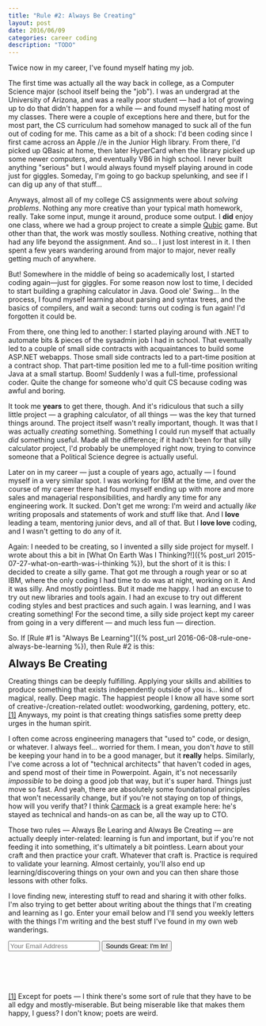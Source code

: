 ```yaml
---
title: "Rule #2: Always Be Creating"
layout: post
date: 2016/06/09
categories: career coding
description: "TODO"
---
```


Twice now in my career, I've found myself hating my job.

The first time was actually all the way back in college, as a Computer Science major (school itself being the "job"). I was an undergrad at the University of Arizona, and was a really poor student — had a lot of growing up to do that didn't happen for a while — and found myself hating most of my classes. There were a couple of exceptions here and there, but for the most part, the CS curriculum had somehow managed to suck all of the fun out of coding for me. This came as a bit of a shock: I'd been coding since I first came across an Apple //e in the Junior High library. From there, I'd picked up QBasic at home, then later HyperCard when the library picked up some newer computers, and eventually VB6 in high school. I never built anything "serious" but I would always found myself playing around in code just for giggles. Someday, I'm going to go backup spelunking, and see if I can dig up any of that stuff...

Anyways, almost all of my college CS assignments were about *solving problems*. Nothing any more creative than your typical math homework, really. Take some input, munge it around, produce some output. I **did** enjoy one class, where we had a group project to create a simple [Qubic](https://en.wikipedia.org/wiki/3-D_Tic-Tac-Toe) game. But other than that, the work was mostly soulless. Nothing creative, nothing that had any life beyond the assignment. And so... I just lost interest in it. I then spent a few years wandering around from major to major, never really getting much of anywhere.

But! Somewhere in the middle of being so academically lost, I started coding again—just for giggles. For some reason now lost to time, I decided to start building a graphing calculator in Java. Good ole' Swing... In the process, I found myself learning about parsing and syntax trees, and the basics of compilers, and wait a second: turns out coding is fun again! I'd forgotten it could be.

From there, one thing led to another: I started playing around with .NET to automate bits & pieces of the sysadmin job I had in school. That eventually led to a couple of small side contracts with acquaintances to build some ASP.NET webapps. Those small side contracts led to a part-time position at a contract shop. That part-time position led me to a full-time position writing Java at a small startup. Boom! Suddenly I was a full-time, professional coder. Quite the change for someone who'd quit CS because coding was awful and boring.

It took me **years** to get there, though. And it's ridiculous that such a silly little project — a graphing calculator, of all things — was the key that turned things around. The project itself wasn't really important, though. It was that I was actually *creating* something. Something I could run myself that actually *did* something useful. Made all the difference; if it hadn't been for that silly calculator project, I'd probably be unemployed right now, trying to convince someone that a Political Science degree is actually useful.

Later on in my career — just a couple of years ago, actually — I found myself in a very similar spot. I was working for IBM at the time, and over the course of my career there had found myself ending up with more and more sales and managerial responsibilities, and hardly any time for any engineering work. It sucked. Don't get me wrong: I'm weird and actually *like* writing proposals and statements of work and stuff like that. And I **love** leading a team, mentoring junior devs, and all of that. But I **love love** coding, and I wasn't getting to do any of it.

Again: I needed to be creating, so I invented a silly side project for myself. I wrote about this a bit in [What On Earth Was I Thinking?!]({% post_url 2015-07-27-what-on-earth-was-i-thinking %}), but the short of it is this: I decided to create a silly game. That got me through a rough year or so at IBM, where the only coding I had time to do was at night, working on it. And it was silly. And mostly pointless. But it made me happy. I had an excuse to try out new libraries and tools again. I had an excuse to try out different coding styles and best practices and such again. I was learning, and I was creating something! For the second time, a silly side project kept my career from going in a very different — and much less fun — direction.

So. If [Rule #1 is "Always Be Learning"]({% post_url 2016-06-08-rule-one-always-be-learning %}), then Rule #2 is this:

<span style="font-weight:bold;font-size:1.5em;">Always Be Creating</span>

Creating things can be deeply fulfilling. Applying your skills and abilities to produce something that exists independently outside of you is... kind of magical, really. Deep magic. The happiest people I know all have some sort of creative-/creation-related outlet: woodworking, gardening, pottery, etc.<a id="ref-1-source"><sup>[[1]](#ref-1-target)</sup></a> Anyways, my point is that creating things satisfies some pretty deep urges in the human spirit.

I often come across engineering managers that "used to" code, or design, or whatever. I always feel... worried for them. I mean, you don't *have* to still be keeping your hand in to be a good manager, but it **really** helps. Similarly, I've come across a lot of "technical architects" that haven't coded in ages, and spend most of their time in Powerpoint. Again, it's not necessarily *impossible* to be doing a good job that way, but it's super hard. Things just move so fast. And yeah, there are absolutely some foundational principles that won't necessarily change, but if you're not staying on top of things, how will you verify that? I think [Carmack](https://twitter.com/ID_AA_Carmack) is a great example here: he's stayed as technical and hands-on as can be, all the way up to CTO.

Those two rules — Always Be Learing and Always Be Creating — are actually deeply inter-related: learning is fun and important, but if you're not feeding it into something, it's ultimately a bit pointless. Learn about your craft and then practice your craft. Whatever that craft is. Practice is required to validate your learning. Almost certainly, you'll also end up learning/discovering things on your own and you can then share those lessons with other folks.

I love finding new, interesting stuff to read and sharing it with other folks. I'm also trying to get better about writing about the things that I'm creating and learning as I go. Enter your email below and I'll send you weekly letters with the things I'm writing and the best stuff I've found in my own web wanderings.

<form action="https://www.getdrip.com/forms/58931001/submissions" method="post" data-drip-embedded-form="58931001" class="list-subscribe">
	<div class="controls">
		<input type="email" name="fields[email]" value="" placeholder="Your Email Address" />
		<input type="submit" name="submit" value="Sounds Great: I'm In!" data-drip-attribute="sign-up-button" />
	</div>
</form>

<br /><br /><br /><br />
<a id="ref-1-target">[[1]](#ref-1-source)</a> Except for poets — I think there's some sort of rule that they have to be all edgy and mostly-miserable. But being miserable like that makes them happy, I guess? I don't know; poets are weird.
